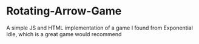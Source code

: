 # Rotating-Arrow-Game
A simple JS and HTML implementation of a game I found from Exponential Idle, which is a great game would recommend
